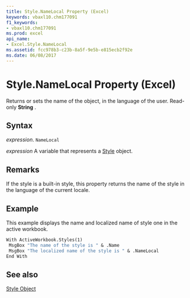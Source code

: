 ```yaml
---
title: Style.NameLocal Property (Excel)
keywords: vbaxl10.chm177091
f1_keywords:
- vbaxl10.chm177091
ms.prod: excel
api_name:
- Excel.Style.NameLocal
ms.assetid: fcc978b3-c23b-8a5f-9e5b-e815ecb2f92e
ms.date: 06/08/2017
---
```



# Style.NameLocal Property (Excel)

Returns or sets the name of the object, in the language of the user. Read-only  **String** .


## Syntax

 _expression_. `NameLocal`

 _expression_ A variable that represents a [Style](./Excel.Style.md) object.


## Remarks

If the style is a built-in style, this property returns the name of the style in the language of the current locale.


## Example

This example displays the name and localized name of style one in the active workbook.


```vb
With ActiveWorkbook.Styles(1) 
 MsgBox "The name of the style is " & .Name 
 MsgBox "The localized name of the style is " & .NameLocal 
End With
```


## See also


[Style Object](Excel.Style.md)

